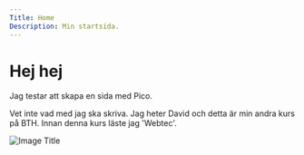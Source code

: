 ```yaml
---
Title: Home
Description: Min startsida.
---
```


Hej hej
==========================

Jag testar att skapa en sida med Pico.

Vet inte vad med jag ska skriva. Jag heter David och detta är min andra kurs på BTH. Innan denna kurs läste jag 'Webtec'.

![Image Title](image/dalw.png)
